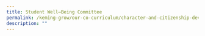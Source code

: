 ```yaml
---
title: Student Well–Being Committee
permalink: /keming-grow/our-co-curriculum/character-and-citizenship-development/student-well-being-committee/
description: ""
---
```

